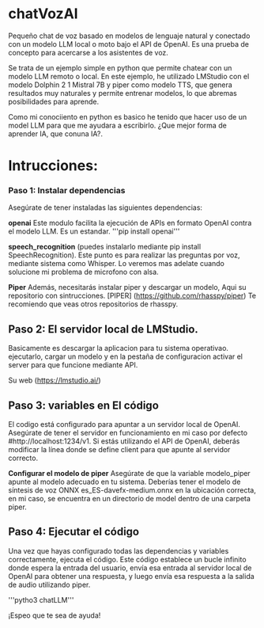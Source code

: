 # chatVozAI
Pequeño chat de voz basado en modelos de lenguaje natural y conectado con un modelo LLM local o moto bajo el API de OpenAI. Es una prueba de concepto para acercarse a los asistentes de voz. 

Se trata de un ejemplo simple en python que permite chatear con un modelo LLM remoto o local. En este ejemplo, he utilizado LMStudio con el modelo Dolphin 2 1 Mistral 7B y piper como modelo TTS, 
que genera resultados muy naturales y permite entrenar modelos, lo que abremas posibilidades para aprende.

Como mi conociiento en python es basico he tenido que hacer uso de un model LLM para que me ayudara a escribirlo. ¿Que mejor forma de aprender IA, que conuna IA?.

# Intrucciones:

### Paso 1: Instalar dependencias
Asegúrate de tener instaladas las siguientes dependencias:

**openai**  Este modulo facilita la ejecución de APIs en formato OpenAI contra el modelo LLM. Es un estandar.
'''pip install openai'''

**speech_recognition** (puedes instalarlo mediante pip install SpeechRecognition). Este punto es para realizar las preguntas por voz, mediante sistema como Whisper. Lo veremos mas adelate cuando solucione mi problema de microfono con alsa.

**Piper** Además, necesitarás instalar piper y descargar un modelo, Aqui su repositorio con sintrucciones. [PIPER] (https://github.com/rhasspy/piper) Te recomiendo que veas otros repositorios de rhasspy.


## Paso 2: El servidor local de LMStudio. 
Basicamente es descargar la aplicacion para tu sistema operativao. ejecutarlo, cargar un modelo y en la pestaña de configuracion activar el server para que funcione mediante API.

Su web (https://lmstudio.ai/)

## Paso 3: variables en El código
El codigo está configurado para apuntar a un servidor local de OpenAI. Asegúrate de tener el servidor en funcionamiento en mi caso por defecto #http://localhost:1234/v1. Si estás utilizando el API de OpenAI, deberás modificar la línea donde se define client para que apunte al servidor correcto.

**Configurar el modelo de piper**
Asegúrate de que la variable modelo_piper apunte al modelo adecuado en tu sistema. Deberías tener el modelo de síntesis de voz ONNX es_ES-davefx-medium.onnx en la ubicación correcta, en mi caso, se encuentra en un directorio de model dentro de una carpeta piper.

## Paso 4: Ejecutar el código
Una vez que hayas configurado todas las dependencias y variables correctamente, ejecuta el código. Este código establece un bucle infinito donde espera la entrada del usuario, envía esa entrada al servidor local de OpenAI para obtener una respuesta, y luego envía esa respuesta a la salida de audio utilizando piper.

'''pytho3 chatLLM'''

¡Espeo que te sea de ayuda!
